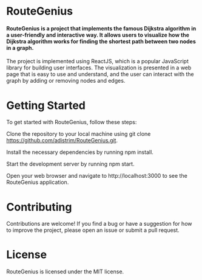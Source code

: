 # RouteGenius

#### RouteGenius is a project that implements the famous Dijkstra algorithm in a user-friendly and interactive way. It allows users to visualize how the Dijkstra algorithm works for finding the shortest path between two nodes in a graph.

The project is implemented using ReactJS, which is a popular JavaScript library for building user interfaces. The visualization is presented in a web page that is easy to use and understand, and the user can interact with the graph by adding or removing nodes and edges.

# Getting Started
To get started with RouteGenius, follow these steps:

Clone the repository to your local machine using git clone https://github.com/adistrim/RouteGenius.git.

Install the necessary dependencies by running npm install.

Start the development server by running npm start.

Open your web browser and navigate to http://localhost:3000 to see the RouteGenius application.

# Contributing
Contributions are welcome! If you find a bug or have a suggestion for how to improve the project, please open an issue or submit a pull request.

# License
RouteGenius is licensed under the MIT license.